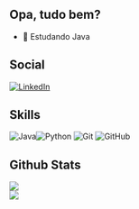 ## Opa, tudo bem?
- 🌱 Estudando Java

## Social
[![LinkedIn](https://img.shields.io/badge/LinkedIn-%230077B5.svg?logo=linkedin&logoColor=white)](https://www.linkedin.com/in/izaac-pinheiro-araújo-5377a52b3/)

## Skills
 ![Java](https://img.shields.io/badge/java-%23ED8B00.svg?style=for-the-badge&logo=openjdk&logoColor=white)![Python](https://img.shields.io/badge/python-3670A0?style=for-the-badge&logo=python&logoColor=ffdd54) ![Git](https://img.shields.io/badge/git-%23F05033.svg?style=for-the-badge&logo=git&logoColor=white) ![GitHub](https://img.shields.io/badge/github-%23121011.svg?style=for-the-badge&logo=github&logoColor=white)
<br/>

## Github Stats
![](https://github-readme-stats.vercel.app/api?username=izaacpinheiro&theme=dark&hide_border=false&include_all_commits=false&count_private=false)<br/>
![](https://github-readme-stats.vercel.app/api/top-langs/?username=izaacpinheiro&theme=dark&hide_border=false&include_all_commits=false&count_private=false&layout=compact)
